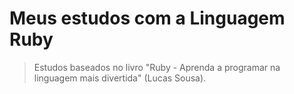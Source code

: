 # Meus estudos com a Linguagem Ruby

> Estudos baseados no livro "Ruby - Aprenda a programar na linguagem mais divertida" (Lucas Sousa).

